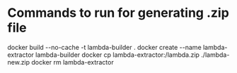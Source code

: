 # Commands to run for generating .zip file

docker build --no-cache -t lambda-builder .
docker create --name lambda-extractor lambda-builder
docker cp lambda-extractor:/lambda.zip ./lambda-new.zip
docker rm lambda-extractor

